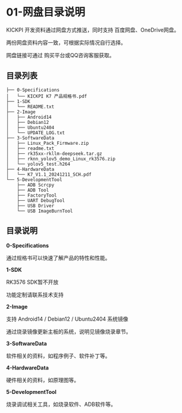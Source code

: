 # 01-网盘目录说明



KICKPI 开发资料通过网盘方式推送，同时支持 百度网盘、OneDrive网盘。

两份网盘资料内容一致，可根据实际情况自行选择。

网盘链接可通过 购买平台或QQ咨询客服获取。



## 目录列表

```
├── 0-Specifications
│   └── KICKPI K7 产品规格书.pdf
├── 1-SDK
│   └── README.txt
├── 2-Image
│   ├── Android14
│   ├── Debian12
│   ├── Ubuntu2404
│   └── UPDATE_LOG.txt
├── 3-SoftwareData
│   ├── Linux_Pack_Firmware.zip
│   ├── readme.txt
│   ├── rk35xx-rkllm-deepseek.tar.gz
│   ├── rknn_yolov5_demo_Linux_rk3576.zip
│   └── yolov5_test.h264
├── 4-HardwareData
│   └── K7_V1.1_20241211_SCH.pdf
└── 5-DevelopmentTool
    ├── ADB Scrcpy
    ├── ADB Tool
    ├── FactoryTool
    ├── UART DebugTool
    ├── USB Driver
    └── USB ImageBurnTool
```



## 目录说明

**0-Specifications**

通过规格书可以快速了解产品的特性和性能。



**1-SDK**

RK3576 SDK暂不开放

功能定制请联系技术支持



**2-Image**

支持 Android14 / Debian12 / Ubuntu2404 系统镜像

通过烧录镜像更新主板的系统，说明见镜像烧录章节。



**3-SoftwareData**

软件相关的资料，如程序例子、软件补丁等。



**4-HardwareData**

硬件相关的资料，如原理图等。



**5-DevelopmentTool**

烧录调试相关工具，如烧录软件、ADB软件等。





